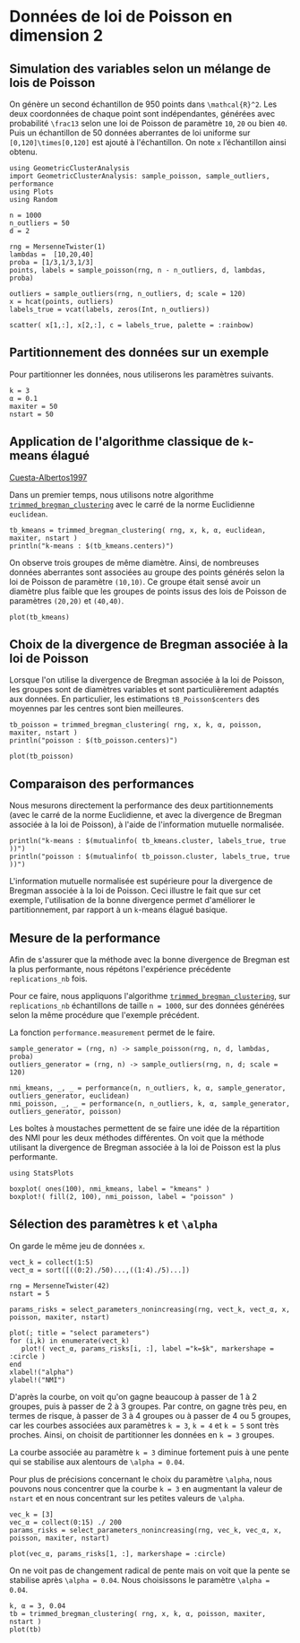 # Données de loi de Poisson en dimension 2

## Simulation des variables selon un mélange de lois de Poisson

On génère un second échantillon de 950 points dans ``\mathcal{R}^2``.
Les deux coordonnées de chaque point sont indépendantes, générées
avec probabilité ``\frac13`` selon une loi de Poisson de paramètre
``10``, ``20`` ou bien ``40``. Puis un échantillon de 50 données
aberrantes de loi uniforme sur ``[0,120]\times[0,120]`` est ajouté
à l'échantillon. On note `x` l’échantillon ainsi obtenu.

```@example poisson2
using GeometricClusterAnalysis
import GeometricClusterAnalysis: sample_poisson, sample_outliers, performance
using Plots
using Random

n = 1000 
n_outliers = 50 
d = 2 

rng = MersenneTwister(1)
lambdas =  [10,20,40]
proba = [1/3,1/3,1/3]
points, labels = sample_poisson(rng, n - n_outliers, d, lambdas, proba)

outliers = sample_outliers(rng, n_outliers, d; scale = 120) 
x = hcat(points, outliers) 
labels_true = vcat(labels, zeros(Int, n_outliers))

scatter( x[1,:], x[2,:], c = labels_true, palette = :rainbow)
```

##  Partitionnement des données sur un exemple

Pour partitionner les données, nous utiliserons les paramètres suivants.

```@example poisson2
k = 3 
α = 0.1 
maxiter = 50 
nstart = 50 
```

## Application de l'algorithme classique de ``k``-means élagué 

[Cuesta-Albertos1997](@cite)

Dans un premier temps, nous utilisons notre algorithme [`trimmed_bregman_clustering`](@ref) 
avec le carré de la norme Euclidienne `euclidean`.

```@example poisson2
tb_kmeans = trimmed_bregman_clustering( rng, x, k, α, euclidean, maxiter, nstart )
println("k-means : $(tb_kmeans.centers)")
```

On observe trois groupes de même diamètre. Ainsi, de nombreuses
données aberrantes sont associées au groupe des points générés selon
la loi de Poisson de paramètre ``(10,10)``. Ce groupe était sensé
avoir un diamètre plus faible que les groupes de points issus des
lois de Poisson de paramètres ``(20,20)`` et ``(40,40)``.

```@example poisson2
plot(tb_kmeans)
```

## Choix de la divergence de Bregman associée à la loi de Poisson

Lorsque l'on utilise la divergence de Bregman associée à la loi de
Poisson, les groupes sont de diamètres variables et sont particulièrement
adaptés aux données. En particulier, les estimations `tB_Poisson$centers`
des moyennes par les centres sont bien meilleures.

```@example poisson2
tb_poisson = trimmed_bregman_clustering( rng, x, k, α, poisson, maxiter, nstart )
println("poisson : $(tb_poisson.centers)")
```

```@example poisson2
plot(tb_poisson)
```

## Comparaison des performances

Nous mesurons directement la performance des deux partitionnements
(avec le carré de la norme Euclidienne, et avec la divergence de
Bregman associée à la loi de Poisson), à l'aide de l'information
mutuelle normalisée.

```@example poisson2 
println("k-means : $(mutualinfo( tb_kmeans.cluster, labels_true, true ))")
println("poisson : $(mutualinfo( tb_poisson.cluster, labels_true, true ))")
```

L'information mutuelle normalisée est supérieure pour la divergence
de Bregman associée à la loi de Poisson. Ceci illustre le fait que
sur cet exemple, l'utilisation de la bonne divergence permet
d'améliorer le partitionnement, par rapport à un ``k``-means élagué
basique.

## Mesure de la performance

Afin de s'assurer que la méthode avec la bonne divergence de Bregman
est la plus performante, nous répétons l'expérience précédente
`replications_nb` fois.

Pour ce faire, nous appliquons l'algorithme [`trimmed_bregman_clustering`](@ref),
sur `replications_nb` échantillons de taille ``n = 1000``, sur des
données générées selon la même procédure que l'exemple précédent.

La fonction `performance.measurement` permet de le faire. 

```@example poisson2
sample_generator = (rng, n) -> sample_poisson(rng, n, d, lambdas, proba)
outliers_generator = (rng, n) -> sample_outliers(rng, n, d; scale = 120)

nmi_kmeans, _, _ = performance(n, n_outliers, k, α, sample_generator, outliers_generator, euclidean)
nmi_poisson, _, _ = performance(n, n_outliers, k, α, sample_generator, outliers_generator, poisson)
```

Les boîtes à moustaches permettent de se faire une idée de la répartition des NMI pour les deux méthodes différentes. On voit que la méthode utilisant la divergence de Bregman associée à la loi de Poisson est la plus performante.

```@example poisson2
using StatsPlots

boxplot( ones(100), nmi_kmeans, label = "kmeans" )
boxplot!( fill(2, 100), nmi_poisson, label = "poisson" )
```

## Sélection des paramètres ``k`` et ``\alpha``

On garde le même jeu de données `x`.

```@example poisson2
vect_k = collect(1:5)
vect_α = sort([((0:2)./50)...,((1:4)./5)...])

rng = MersenneTwister(42)
nstart = 5

params_risks = select_parameters_nonincreasing(rng, vect_k, vect_α, x, poisson, maxiter, nstart)

plot(; title = "select parameters")
for (i,k) in enumerate(vect_k)
   plot!( vect_α, params_risks[i, :], label ="k=$k", markershape = :circle )
end
xlabel!("alpha")
ylabel!("NMI")
```

D'après la courbe, on voit qu'on gagne beaucoup à passer de 1 à 2
groupes, puis à passer de 2 à 3 groupes. Par contre, on gagne très
peu, en termes de risque,  à passer de 3 à 4 groupes ou à passer
de 4 ou 5 groupes, car les courbes associées aux paramètres ``k =
3``, ``k = 4`` et ``k = 5`` sont très proches. Ainsi, on choisit
de partitionner les données en ``k = 3`` groupes.

La courbe associée au paramètre ``k = 3`` diminue fortement puis à
une pente qui se stabilise aux alentours de ``\alpha = 0.04``.

Pour plus de précisions concernant le choix du paramètre ``\alpha``,
nous pouvons nous concentrer que la courbe ``k = 3`` en augmentant
la valeur de `nstart` et en nous concentrant sur les petites valeurs
de ``\alpha``.

```@example poisson2
vec_k = [3]
vec_α = collect(0:15) ./ 200
params_risks = select_parameters_nonincreasing(rng, vec_k, vec_α, x, poisson, maxiter, nstart)

plot(vec_α, params_risks[1, :], markershape = :circle)
```

On ne voit pas de changement radical de pente mais on voit que la
pente se stabilise après ``\alpha = 0.04``. Nous choisissons le
paramètre ``\alpha = 0.04``.

```@example poisson2
k, α = 3, 0.04
tb = trimmed_bregman_clustering( rng, x, k, α, poisson, maxiter, nstart )
plot(tb)
```


